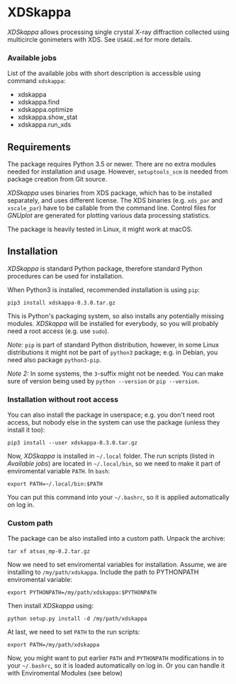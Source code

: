 # XDSkappa
*XDSkappa* allows processing single crystal X-ray diffraction collected using multicircle gonimeters with XDS. See `USAGE.md` for more details.

### Available jobs
List of the available jobs with short description is accessible using command `xdskappa`:
* xdskappa
* xdskappa.find
* xdskappa.optimize
* xdskappa.show_stat
* xdskappa.run_xds


## Requirements
The package requires Python 3.5 or newer. There are no extra modules needed for installation and usage. However, `setuptools_scm` is needed from package creation from Git source.

*XDSkappa* uses binaries from XDS package, which has to be installed separately, and uses different license. The XDS binaries (e.g. `xds_par` and `xscale_par`) have to be callable from the command line. Control files for *GNUplot* are generated for plotting various data processing statistics.

The package is heavily tested in Linux, it might work at macOS. 

## Installation
*XDSkappa* is standard Python package, therefore standard Python procedures can be used for installation. 

When Python3 is installed, recommended installation is using `pip`: 

```
pip3 install xdskappa-0.3.0.tar.gz
```

This is Python's packaging system, so also installs any potentially missing modules. *XDSkappa* will be installed for everybody, so you will probably need a root access (e.g. use `sudo`).


*Note:* `pip` is part of standard Python distribution, however, in some Linux distributions it might not be part of `python3` package; e.g. in Debian, you need also package `python3-pip`.

*Note 2:* In some systems, the `3`-suffix might not be needed. You can make sure of version being used by `python --version` or `pip --version`.

### Installation without root access

You can also install the package in userspace; e.g. you don't need root access, but nobody else in the system can use the package (unless they install it too):

```
pip3 install --user xdskappa-0.3.0.tar.gz
```

Now, *XDSkappa* is installed in `~/.local` folder. The run scripts (listed in *Available jobs*) are located in `~/.local/bin`, so we need to make it part of enviromental variable `PATH`. In `bash`:

```
export PATH=~/.local/bin:$PATH
```

You can put this command into your `~/.bashrc`, so it is applied automatically on log in.


### Custom path
The package can be also installed into a custom path. Unpack the archive:

```
tar xf atsas_mp-0.2.tar.gz
```

Now we need to set enviromental variables for installation. Assume, we are installing to `/my/path/xdskappa`. Include the path to PYTHONPATH enviromental variable:

```
export PYTHONPATH=/my/path/xdskappa:$PYTHONPATH
```

Then install *XDSkappa* using:

```
python setup.py install -d /my/path/xdskappa
```

At last, we need to set `PATH` to the run scripts:

```
export PATH=/my/path/xdskappa
```

Now, you might want to put earlier `PATH` and `PYTHONPATH` modifications in to your `~/.bashrc`, so it is loaded automatically on log in. Or you can handle it with Enviromental Modules (see below)


